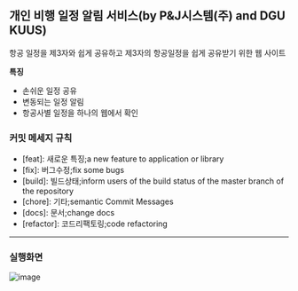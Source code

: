 ## 개인 비행 일정 알림 서비스(by  P&J시스템(주) and DGU KUUS)

항공 일정을 제3자와 쉽게 공유하고 제3자의 항공일정을 쉽게 공유받기 위한 웹 사이트

**특징**
 
 - 손쉬운 일정 공유
 - 변동되는 일정 알림
 - 항공사별 일정을 하나의 웹에서 확인

 ### 커밋 메세지 규칙
* [feat]: 새로운 특징;a new feature to application or library
* [fix]: 버그수정;fix some bugs
* [build]: 빌드상태;inform users of the build status of the master branch of the repository
* [chore]: 기타;semantic Commit Messages
* [docs]: 문서;change docs
* [refactor]: 코드리팩토링;code refactoring
* * *
 ### 실행화면
![image](https://user-images.githubusercontent.com/80960504/203919150-b3f6cf61-cd8f-43dc-a395-e19bb54bc800.png)
